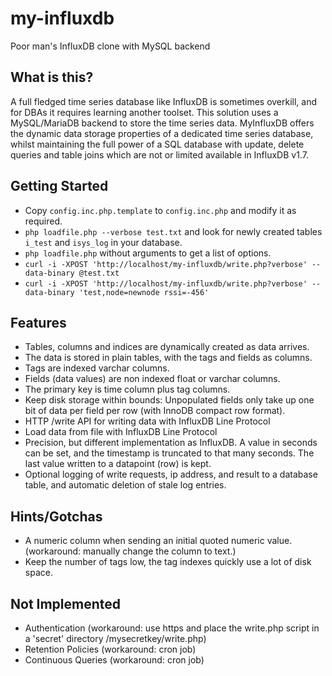 # my-influxdb
Poor man's InfluxDB clone with MySQL backend

## What is this?
A full fledged time series database like InfluxDB is sometimes overkill, and for DBAs it requires learning another toolset. This solution uses a MySQL/MariaDB backend to store the time series data. MyInfluxDB offers the dynamic data storage properties of a dedicated time series database, whilst maintaining the full power of a SQL database with update, delete queries and table joins which are not or limited available in InfluxDB v1.7. 

## Getting Started
- Copy ```config.inc.php.template``` to ```config.inc.php``` and modify it as required.
- ```php loadfile.php --verbose test.txt``` and look for newly created tables ```i_test``` and ```isys_log``` in your database.
- ```php loadfile.php``` without arguments to get a list of options.
- ```curl -i -XPOST 'http://localhost/my-influxdb/write.php?verbose' --data-binary @test.txt```
- ```curl -i -XPOST 'http://localhost/my-influxdb/write.php?verbose' --data-binary 'test,node=newnode rssi=-456'```

## Features
- Tables, columns and indices are dynamically created as data arrives.
- The data is stored in plain tables, with the tags and fields as columns. 
- Tags are indexed varchar columns.
- Fields (data values) are non indexed float or varchar columns. 
- The primary key is time column plus tag columns. 
- Keep disk storage within bounds: Unpopulated fields only take up one bit of data per field per row (with InnoDB compact row format).
- HTTP /write API for writing data with InfluxDB Line Protocol 
- Load data from file with InfluxDB Line Protocol 
- Precision, but different implementation as InfluxDB. A value in seconds can be set, and the timestamp is truncated to that many seconds. The last value written to a datapoint (row) is kept.
- Optional logging of write requests, ip address, and result to a database table, and automatic deletion of stale log entries. 

## Hints/Gotchas
- A numeric column when sending an initial quoted numeric value. (workaround: manually change the column to text.)
- Keep the number of tags low, the tag indexes quickly use a lot of disk space. 

## Not Implemented
- Authentication (workaround: use https and place the write.php script in a 'secret' directory /mysecretkey/write.php)
- Retention Policies (workaround: cron job)
- Continuous Queries (workaround: cron job)
